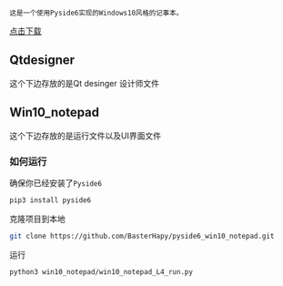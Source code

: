     这是一个使用Pyside6实现的Windows10风格的记事本。

[点击下载](https://github.com/BasterHapy/pyside6_win10_notepad/releases/tag/test)

## Qtdesigner 
这个下边存放的是Qt desinger 设计师文件

## Win10_notepad
这个下边存放的是运行文件以及UI界面文件

### 如何运行

确保你已经安装了`Pyside6`

```bash
pip3 install pyside6
```
克隆项目到本地
```bash
git clone https://github.com/BasterHapy/pyside6_win10_notepad.git
```
运行
```bash
python3 win10_notepad/win10_notepad_L4_run.py 
```